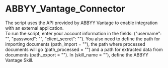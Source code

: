 # ABBYY_Vantage_Connector

The script uses the API provided by ABBYY Vantage to enable integration with an external application. 
<br>
To run the script, enter your account information in the fields: ("username": "", "password": "", "client_secret": "").
You also need to define the path for importing documents (path_import = ""), the path where processed documents will go (path_processed = "") and a path for extracted data from documents (path_export = "").
In (skill_name = ""), define the ABBYY Vantage Skill.
